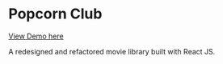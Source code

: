 # Popcorn Club

[View Demo here](https://popcorn-club.netlify.app/)

A redesigned and refactored movie library built with React JS.
